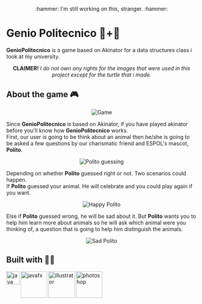 <p align="center">
:hammer: I'm still working on this, stranger. :hammer:
</p>

# Genio Politecnico :genie:+:turtle:
<strong>GenioPolitecnico</strong> is a game based on Akinator for a data structures class i took at my university.<br>
<p align="center">
  <strong>CLAIMER!</strong> <em>I do not own any rights for the images that were used in this project except for the turtle that i made.</em>
</p>

## About the game :video_game:
<p align="center">
  <img src="https://user-images.githubusercontent.com/59121896/98503147-d5226b80-2221-11eb-8238-7d7592c62a52.gif" alt="Game">
</p>

Since <strong>GenioPolitecnico</strong> is based on Akinator, if you have played akinator before you'll know how <strong>GenioPolitecnico</strong> works.<br>
First, our user is going to be think about an animal then he/she is going to be asked a few questions by our charismatic friend and ESPOL's mascot, <strong>Polito</strong>. 

<p align="center">
  <img src="https://user-images.githubusercontent.com/59121896/98503259-0e5adb80-2222-11eb-97b5-96323d6b28ad.gif" alt="Polito guessing">
</p>

Depending on whether <strong>Polito</strong> guessed right or not. Two scenarios could happen. <br>
If <strong>Polito</strong> guessed your animal. He will celebrate and you could play again if you want. 

<p align="center">
  <img src="https://user-images.githubusercontent.com/59121896/98572314-7d1c5100-2283-11eb-8f3b-79e1b54c4511.gif" alt="Happy Polito">
</p>

Else if <strong>Polito</strong> guessed wrong, he will be sad about it. But <strong>Polito</strong> wants you to help him learn more about animals so he will ask which animal were you thinking of, a question that is going to help him distinguish the animals. 

<p align="center">
  <img src="https://user-images.githubusercontent.com/59121896/98573633-139d4200-2285-11eb-8347-11861e9da248.gif" alt="Sad Polito">
</p>

## Built with :construction_worker_woman:
<img align="left" alt="java" width="35px" src="https://user-images.githubusercontent.com/59121896/98575625-6b3cad00-2287-11eb-960f-4a2be1bb7370.png" />
<img align="left" alt="javafx" width="70px" src="https://user-images.githubusercontent.com/59121896/98575834-b060df00-2287-11eb-8a97-d83bbe0a226d.png" />
<img align="left" alt="illustrator" width="70px" src="https://user-images.githubusercontent.com/59121896/98575173-d934a480-2286-11eb-8c7a-a53a04b1a72f.png" />
<img align="left" alt="photoshop" width="70" src="https://user-images.githubusercontent.com/59121896/98574879-76dba400-2286-11eb-89e4-db76c4a588e9.png" />

